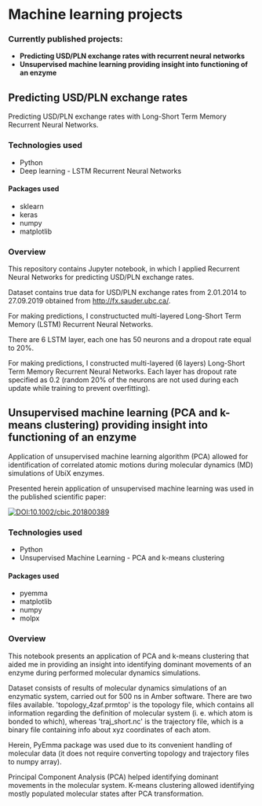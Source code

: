 # __Machine learning projects__

### Currently published projects:
- __Predicting USD/PLN exchange rates with recurrent neural networks__
- __Unsupervised machine learning providing insight into functioning of an enzyme__


## __Predicting USD/PLN exchange rates__
Predicting USD/PLN exchange rates with Long-Short Term Memory Recurrent Neural Networks.

### Technologies used
- Python
- Deep learning - LSTM Recurrent Neural Networks

#### Packages used
- sklearn
- keras
- numpy
- matplotlib

### Overview

This repository contains Jupyter notebook, in which I applied Recurrent Neural Networks for predicting USD/PLN exchange rates.

Dataset contains true data for USD/PLN exchange rates from 2.01.2014 to 27.09.2019 obtained from http://fx.sauder.ubc.ca/.

For making predictions, I constructucted multi-layered Long-Short Term Memory (LSTM) Recurrent Neural Networks.

There are 6 LSTM layer, each one has 50 neurons and a dropout rate equal to 20%.

For making predictions, I constructed multi-layered (6 layers) Long-Short Term Memory Recurrent Neural Networks. Each layer has dropout rate specified as 0.2 (random 20% of the neurons are not used during each update while training to prevent overfitting).

## __Unsupervised machine learning (PCA and k-means clustering) providing insight into functioning of an enzyme__
Application of unsupervised machine learning algorithm (PCA) allowed for identification of correlated atomic motions during molecular dynamics (MD) simulations of UbiX enzymes.

Presented herein application of unsupervised machine learning was used in the published scientific paper:

[![DOI:10.1002/cbic.201800389](https://zenodo.org/badge/DOI/10.1002/cbic.201800389.svg)](https://doi.org/10.1002/cbic.201800389)

### Technologies used
- Python
- Unsupervised Machine Learning - PCA and k-means clustering

#### Packages used
- pyemma
- matplotlib
- numpy
- molpx

### Overview
This notebook presents an application of PCA and k-means clustering that aided me in providing an insight into identifying dominant movements of an enzyme during performed molecular dynamics simulations.

Dataset consists of results of molecular dynamics simulations of an enzymatic system, carried out for 500 ns in Amber software. There are two files available. 'topology_4zaf.prmtop' is the topology file, which contains all information regarding the definition of molecular system (i. e. which atom is bonded to which), whereas 'traj_short.nc' is the trajectory file, which is a binary file containing info about xyz coordinates of each atom.

Herein, PyEmma package was used due to its convenient handling of molecular data (it does not require converting topology and trajectory files to numpy array).

Principal Component Analysis (PCA) helped identifying dominant movements in the molecular system. K-means clustering allowed identifying mostly populated molecular states after PCA transformation.
